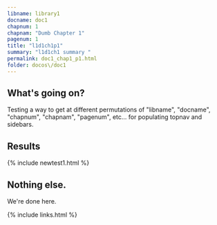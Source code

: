 ```yaml
---
libname: library1
docname: doc1
chapnum: 1
chapnam: "Dumb Chapter 1"
pagenum: 1
title: "l1d1ch1p1"
summary: "l1d1ch1 summary "
permalink: doc1_chap1_p1.html
folder: docos\/doc1
---
```


## What's going on?

Testing a way to get at different permutations of "libname", "docname", "chapnum", "chapnam", "pagenum", etc... for populating topnav and sidebars.

## Results

{% include newtest1.html %}


## Nothing else.

We're done here.



{% include links.html %}
